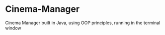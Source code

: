 # Cinema-Manager
Cinema Manager built in Java, using OOP principles, running in the terminal window
